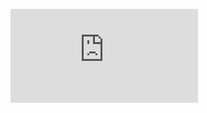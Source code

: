 ![VWDR Banner](https://vwdr.github.io/vwdr/index.html)

<!--![Profile Banner](https://via.placeholder.com/1200x300/000000/FFFFFF?text=vwdr&font=Roboto&text_color=RGB(255,0,0)+%7C+RGB(0,255,0)+%7C+RGB(0,0,255))-->




<!--
**vwdr/vwdr** is a ✨ _special_ ✨ repository because its `README.md` (this file) appears on your GitHub profile.

Here are some ideas to get you started:

- 🔭 I’m currently working on ...
- 🌱 I’m currently learning ...
- 👯 I’m looking to collaborate on ...
- 🤔 I’m looking for help with ...
- 💬 Ask me about ...
- 📫 How to reach me: ...
- 😄 Pronouns: ...
- ⚡ Fun fact: ...
-->
